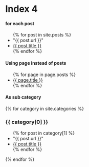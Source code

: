 # Index 4

#### for each post
<ul>
  {% for post in site.posts %}
  <li>
    <div>"{{ post.url }}"</div>
  </li>
    <li>
      <a href="{{ post.url }}">{{ post.title }}</a>
    </li>
  {% endfor %}
</ul>


#### Using page instead of posts
<ul>
  {% for page in page.posts %}
    <li>
      <a href="{{ page.url }}">{{ page.title }}</a>
    </li>
  {% endfor %}
</ul>

#### As sub category
{% for category in site.categories %}
  <h3>{{ category[0] }}</h3>
  <ul>
    {% for post in category[1] %}
  <li>
    <div>"{{ post.url }}"</div>
  </li>
      <li><a href="{{ post.url }}">{{ post.title }}</a></li>
    {% endfor %}
  </ul>
{% endfor %}
